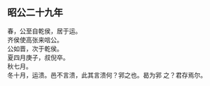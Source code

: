 ## 昭公二十九年

春，公至自乾侯，居于运。  
齐侯使高张来唁公。  
公如晋，次于乾侯。  
夏四月庚子，叔倪卒。  
秋七月。  
冬十月，运溃。邑不言溃，此其言溃何？郛之也。曷为郛
之？君存焉尔。  

